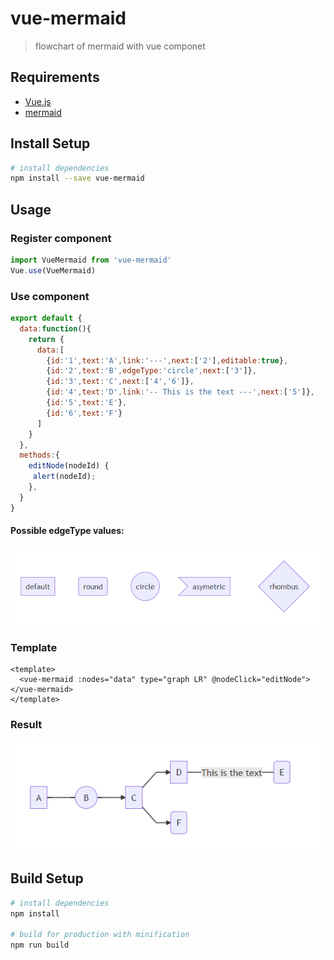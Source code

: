 # vue-mermaid

> flowchart of mermaid with vue componet

## Requirements

- [Vue.js](https://github.com/vuejs/vue)
- [mermaid](https://github.com/knsv/mermaid)

## Install Setup

``` bash
# install dependencies
npm install --save vue-mermaid

```

## Usage

### Register component

```js
import VueMermaid from 'vue-mermaid'
Vue.use(VueMermaid)
```

### Use component

```js
export default {
  data:function(){
    return {
      data:[
        {id:'1',text:'A',link:'---',next:['2'],editable:true},
        {id:'2',text:'B',edgeType:'circle',next:['3']},
        {id:'3',text:'C',next:['4','6']},
        {id:'4',text:'D',link:'-- This is the text ---',next:['5']},
        {id:'5',text:'E'},
        {id:'6',text:'F'}
      ]
    }
  },
  methods:{
    editNode(nodeId) {
     alert(nodeId);
    },
  }
}
```
#### Possible edgeType values:
![edge.default](./img/edge_types.png)


### Template

```vue
<template>
  <vue-mermaid :nodes="data" type="graph LR" @nodeClick="editNode"></vue-mermaid>
</template>
```

### Result

![Flowchart](./img/flow.png)

## Build Setup

``` bash
# install dependencies
npm install

# build for production with minification
npm run build
```
